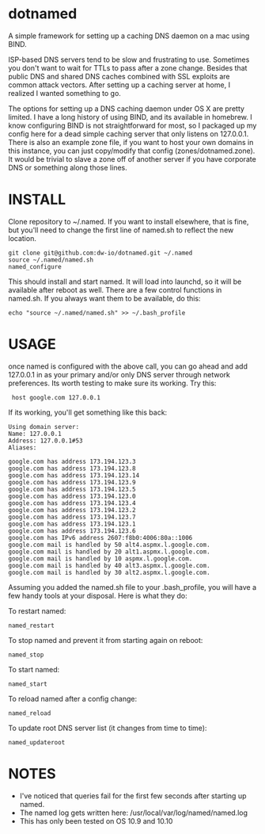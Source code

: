 # dotnamed
A simple framework for setting up a caching DNS daemon on a mac using BIND.

ISP-based DNS servers tend to be slow and frustrating to use.  Sometimes you don't want to wait for TTLs to pass after a zone change.  Besides that public DNS and shared DNS caches combined with SSL exploits are common attack vectors.  After setting up a caching server at home, I realized I wanted something to go.

The options for setting up a DNS caching daemon under OS X are pretty limited.  I have a long history of using BIND, and its available in homebrew.  I know configuring BIND is not straightforward for most, so I packaged up my config here for a dead simple caching server that only listens on 127.0.0.1.  There is also an example zone file, if you want to host your own domains in this instance, you can just copy/modify that config (zones/dotnamed.zone).  It would be trivial to slave a zone off of another server if you have corporate DNS or something along those lines.

INSTALL
===========

Clone repository to ~/.named.  If you want to install elsewhere, that is fine, but you'll need to change the first line of named.sh to reflect the new location.

```
git clone git@github.com:dw-io/dotnamed.git ~/.named
source ~/.named/named.sh
named_configure
```

This should install and start named.  It will load into launchd, so it will be available after reboot as well.  There are a few control functions in named.sh.  If you always want them to be available, do this:

```echo "source ~/.named/named.sh" >> ~/.bash_profile```

USAGE
=====

once named is configured with the above call, you can go ahead and add 127.0.0.1 in as your primary and/or only DNS server through network preferences.  Its worth testing to make sure its working.  Try this:

``` host google.com 127.0.0.1```

If its working, you'll get something like this back:

```
Using domain server:
Name: 127.0.0.1
Address: 127.0.0.1#53
Aliases: 

google.com has address 173.194.123.3
google.com has address 173.194.123.8
google.com has address 173.194.123.14
google.com has address 173.194.123.9
google.com has address 173.194.123.5
google.com has address 173.194.123.0
google.com has address 173.194.123.4
google.com has address 173.194.123.2
google.com has address 173.194.123.7
google.com has address 173.194.123.1
google.com has address 173.194.123.6
google.com has IPv6 address 2607:f8b0:4006:80a::1006
google.com mail is handled by 50 alt4.aspmx.l.google.com.
google.com mail is handled by 20 alt1.aspmx.l.google.com.
google.com mail is handled by 10 aspmx.l.google.com.
google.com mail is handled by 40 alt3.aspmx.l.google.com.
google.com mail is handled by 30 alt2.aspmx.l.google.com.
```

Assuming you added the named.sh file to your .bash_profile, you will have a few handy tools at your disposal.  Here is what they do:

To restart named:

```named_restart```

To stop named and prevent it from starting again on reboot:

```named_stop```

To start named:

```named_start```

To reload named after a config change:

```named_reload```

To update root DNS server list (it changes from time to time):

```named_updateroot```

NOTES
=====

- I've noticed that queries fail for the first few seconds after starting up named.
- The named log gets written here:  /usr/local/var/log/named/named.log
- This has only been tested on OS 10.9 and 10.10